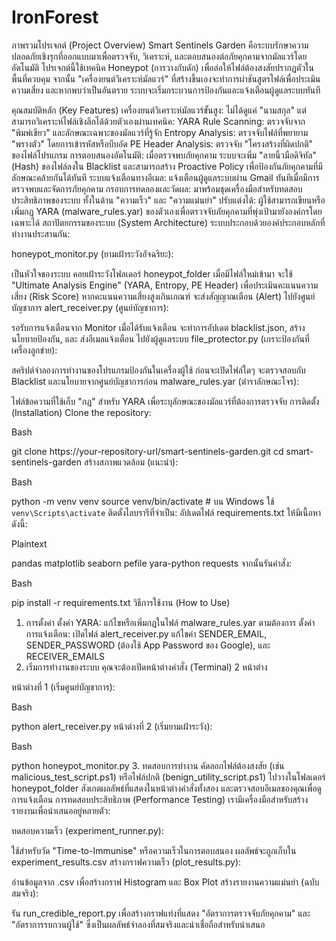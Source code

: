 # IronForest
ภาพรวมโปรเจกต์ (Project Overview)
Smart Sentinels Garden คือระบบรักษาความปลอดภัยเชิงรุกที่ออกแบบมาเพื่อตรวจจับ, วิเคราะห์, และตอบสนองต่อภัยคุกคามจากมัลแวร์โดยอัตโนมัติ โปรเจกต์นี้ใช้เทคนิค Honeypot (การวางกับดัก) เพื่อล่อให้ไฟล์ต้องสงสัยปรากฏตัวในพื้นที่ควบคุม จากนั้น "เครื่องยนต์วิเคราะห์มัลแวร์" ที่สร้างขึ้นเองจะทำการผ่าชันสูตรไฟล์เพื่อประเมินความเสี่ยง และหากพบว่าเป็นอันตราย ระบบจะเริ่มกระบวนการป้องกันและแจ้งเตือนผู้ดูแลระบบทันที

คุณสมบัติหลัก (Key Features)
เครื่องยนต์วิเคราะห์มัลแวร์ขั้นสูง: ไม่ได้ดูแค่ "นามสกุล" แต่สามารถวิเคราะห์ไฟล์เชิงลึกได้ด้วยตัวเองผ่านเทคนิค:
YARA Rule Scanning: ตรวจจับจาก "พิมพ์เขียว" และลักษณะเฉพาะของมัลแวร์ที่รู้จัก
Entropy Analysis: ตรวจจับไฟล์ที่พยายาม "พรางตัว" โดยการเข้ารหัสหรือบีบอัด
PE Header Analysis: ตรวจจับ "โครงสร้างที่ผิดปกติ" ของไฟล์โปรแกรม
การตอบสนองอัตโนมัติ: เมื่อตรวจพบภัยคุกคาม ระบบจะเพิ่ม "ลายนิ้วมือดิจิทัล" (Hash) ของไฟล์ลงใน Blacklist และสามารถสร้าง Proactive Policy เพื่อป้องกันภัยคุกคามที่มีลักษณะคล้ายกันได้ทันที
ระบบแจ้งเตือนทางอีเมล: แจ้งเตือนผู้ดูแลระบบผ่าน Gmail ทันทีเมื่อมีการตรวจพบและจัดการภัยคุกคาม
กรอบการทดลองและวัดผล: มาพร้อมชุดเครื่องมือสำหรับทดสอบประสิทธิภาพของระบบ ทั้งในด้าน "ความเร็ว" และ "ความแม่นยำ"
ปรับแต่งได้: ผู้ใช้สามารถเขียนหรือเพิ่มกฎ YARA (malware_rules.yar) ของตัวเองเพื่อตรวจจับภัยคุกคามที่พุ่งเป้ามายังองค์กรโดยเฉพาะได้
สถาปัตยกรรมของระบบ (System Architecture)
ระบบประกอบด้วยองค์ประกอบหลักที่ทำงานประสานกัน:

honeypot_monitor.py (ยามเฝ้าระวังอัจฉริยะ):

เป็นหัวใจของระบบ คอยเฝ้าระวังโฟลเดอร์ honeypot_folder
เมื่อมีไฟล์ใหม่เข้ามา จะใช้ "Ultimate Analysis Engine" (YARA, Entropy, PE Header) เพื่อประเมินคะแนนความเสี่ยง (Risk Score)
หากคะแนนความเสี่ยงสูงเกินเกณฑ์ จะส่งสัญญาณเตือน (Alert) ไปยังศูนย์บัญชาการ
alert_receiver.py (ศูนย์บัญชาการ):

รอรับการแจ้งเตือนจาก Monitor
เมื่อได้รับแจ้งเตือน จะทำการอัปเดต blacklist.json, สร้างนโยบายป้องกัน, และ ส่งอีเมลแจ้งเตือน ไปยังผู้ดูแลระบบ
file_protector.py (เกราะป้องกันที่เครื่องลูกข่าย):

สคริปต์จำลองการทำงานของโปรแกรมป้องกันในเครื่องผู้ใช้
ก่อนจะเปิดไฟล์ใดๆ จะตรวจสอบกับ Blacklist และนโยบายจากศูนย์บัญชาการก่อน
malware_rules.yar (ตำราลักษณะโจร):

ไฟล์ข้อความที่ใช้เก็บ "กฎ" สำหรับ YARA เพื่อระบุลักษณะของมัลแวร์ที่ต้องการตรวจจับ
การติดตั้ง (Installation)
Clone the repository:

Bash

git clone https://your-repository-url/smart-sentinels-garden.git
cd smart-sentinels-garden
สร้างสภาพแวดล้อม (แนะนำ):

Bash

python -m venv venv
source venv/bin/activate  # บน Windows ใช้ `venv\Scripts\activate`
ติดตั้งไลบรารีที่จำเป็น:
อัปเดตไฟล์ requirements.txt ให้มีเนื้อหาดังนี้:

Plaintext

pandas
matplotlib
seaborn
pefile
yara-python
requests
จากนั้นรันคำสั่ง:

Bash

pip install -r requirements.txt
วิธีการใช้งาน (How to Use)
1. การตั้งค่า
ตั้งค่า YARA: แก้ไขหรือเพิ่มกฎในไฟล์ malware_rules.yar ตามต้องการ
ตั้งค่าการแจ้งเตือน:
เปิดไฟล์ alert_receiver.py
แก้ไขค่า SENDER_EMAIL, SENDER_PASSWORD (ต้องใช้ App Password ของ Google), และ RECEIVER_EMAILS
2. เริ่มการทำงานของระบบ
คุณจะต้องเปิดหน้าต่างคำสั่ง (Terminal) 2 หน้าต่าง

หน้าต่างที่ 1 (เริ่มศูนย์บัญชาการ):

Bash

python alert_receiver.py
หน้าต่างที่ 2 (เริ่มยามเฝ้าระวัง):

Bash

python honeypot_monitor.py
3. ทดสอบการทำงาน
คัดลอกไฟล์ต้องสงสัย (เช่น malicious_test_script.ps1) หรือไฟล์ปกติ (benign_utility_script.ps1) ไปวางในโฟลเดอร์ honeypot_folder
สังเกตผลลัพธ์ที่แสดงในหน้าต่างคำสั่งทั้งสอง และตรวจสอบอีเมลของคุณเพื่อดูการแจ้งเตือน
การทดสอบประสิทธิภาพ (Performance Testing)
เรามีเครื่องมือสำหรับสร้างรายงานเพื่อนำเสนออยู่หลายตัว:

ทดสอบความเร็ว (experiment_runner.py):

ใช้สำหรับวัด "Time-to-Immunise" หรือความเร็วในการตอบสนอง
ผลลัพธ์จะถูกเก็บใน experiment_results.csv
สร้างกราฟความเร็ว (plot_results.py):

อ่านข้อมูลจาก .csv เพื่อสร้างกราฟ Histogram และ Box Plot
สร้างรายงานความแม่นยำ (ฉบับสมจริง):

รัน run_credible_report.py เพื่อสร้างกราฟแท่งที่แสดง "อัตราการตรวจจับภัยคุกคาม" และ "อัตราการรบกวนผู้ใช้" ซึ่งเป็นผลลัพธ์จำลองที่สมจริงและน่าเชื่อถือสำหรับนำเสนอ